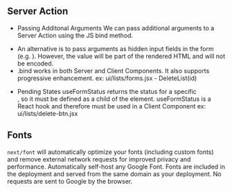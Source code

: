 ## Server Action

-   Passing Additonal Arguments
    We can pass additional arguments to a Server Action using the JS bind method.

*   An alternative is to pass arguments as hidden input fields in the form (e.g. <input type="hidden" name="userId" value={userId} />). However, the value will be part of the rendered HTML and will not be encoded.
*   .bind works in both Server and Client Components. It also supports progressive enhancement.
    ex: ui/lists/forms.jsx - DeleteList(id)

-   Pending States
    useFormStatus returns the status for a specific <form>, so it must be defined as a child of the <form> element.
    useFormStatus is a React hook and therefore must be used in a Client Component
    ex: ui/lists/delete-btn.jsx

## Fonts

`next/font` will automatically optimize your fonts (including custom fonts) and remove external network requests for improved privacy and performance.
Automatically self-host any Google Font.
Fonts are included in the deployment and served from the same domain as your deployment. No requests are sent to Google by the browser.
